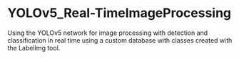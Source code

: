 # YOLOv5_Real-TimeImageProcessing
Using the YOLOv5 network for image processing with detection and classification in real time using a custom database with classes created with the LabelImg tool.
